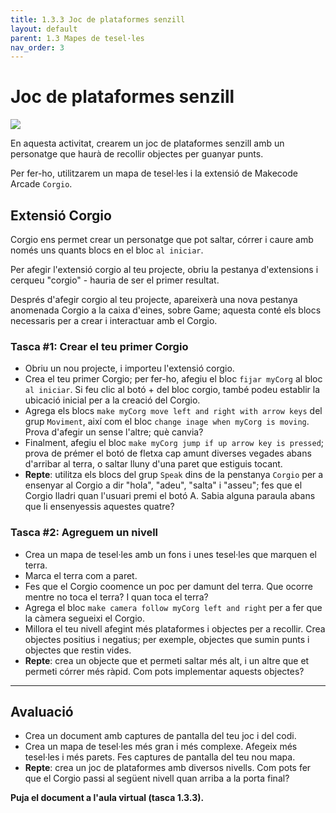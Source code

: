 ```yaml
---
title: 1.3.3 Joc de plataformes senzill
layout: default 
parent: 1.3 Mapes de tesel·les
nav_order: 3
---
```


# Joc de plataformes senzill

![](https://pxt.azureedge.net/blob/c164a8741e8008e01cc9adba8312ee7fe06555f0/static/courses/csintro2/tilemap/extensions.gif)

En aquesta activitat, crearem un joc de plataformes senzill amb un personatge que haurà de recollir objectes per guanyar punts.

Per fer-ho, utilitzarem un mapa de tesel·les i la extensió de Makecode Arcade `Corgio`.

## Extensió Corgio

Corgio ens permet crear un personatge que pot saltar, córrer i caure amb només uns quants blocs en el bloc `al iniciar`.

Per afegir l'extensió corgio al teu projecte, obriu la pestanya d'extensions i cerqueu "corgio" - hauria de ser el primer resultat.

Després d'afegir corgio al teu projecte, apareixerà una nova pestanya anomenada Corgio a la caixa d'eines, sobre Game; aquesta conté els blocs necessaris per a crear i interactuar amb el Corgio.

### Tasca #1: Crear el teu primer Corgio

- Obriu un nou projecte, i importeu l'extensió corgio.
- Crea el teu primer Corgio; per fer-ho, afegiu el bloc `fijar myCorg` al bloc `al iniciar`. Si feu clic al botó + del bloc corgio, també podeu establir la ubicació inicial per a la creació del Corgio.
- Agrega els blocs `make myCorg move left and right with arrow keys` del grup `Moviment`, així com el bloc `change inage when myCorg is moving`. Prova d'afegir un sense l'altre; què canvia?
- Finalment, afegiu el bloc `make myCorg jump if up arrow key is pressed`; prova de prémer el botó de fletxa cap amunt diverses vegades abans d'arribar al terra, o saltar lluny d'una paret que estiguis tocant.
- **Repte**: utilitza els blocs del grup `Speak` dins de la penstanya `Corgio` per a ensenyar al Corgio a dir "hola", "adeu", "salta" i "asseu"; fes que el Corgio lladri quan l'usuari premi el botó A. Sabia alguna paraula abans que li ensenyessis aquestes quatre?

### Tasca #2: Agreguem un nivell

- Crea un mapa de tesel·les amb un fons i unes tesel·les que marquen el terra.
- Marca el terra com a paret.
- Fes que el Corgio coomence un poc per damunt del terra. Que ocorre mentre no toca el terra? I quan toca el terra?
- Agrega el bloc `make camera follow myCorg left and right` per a fer que la càmera segueixi el Corgio.
- Millora el teu nivell afegint més plataformes i objectes per a recollir. Crea objectes positius i negatius; per exemple, objectes que sumin punts i objectes que restin vides.
- **Repte**: crea un objecte que et permeti saltar més alt, i un altre que et permeti córrer més ràpid. Com pots implementar aquests objectes?

---

## Avaluació

- Crea un document amb captures de pantalla del teu joc i del codi.
- Crea un mapa de tesel·les més gran i més complexe. Afegeix més tesel·les i més parets. Fes captures de pantalla del teu nou mapa.
- **Repte**: crea un joc de plataformes amb diversos nivells. Com pots fer que el Corgio passi al següent nivell quan arriba a la porta final?

**Puja el document a l'aula virtual (tasca 1.3.3).**

